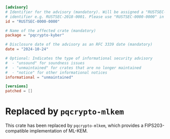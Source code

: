 ```toml
[advisory]
# Identifier for the advisory (mandatory). Will be assigned a "RUSTSEC-YYYY-NNNN"
# identifier e.g. RUSTSEC-2018-0001. Please use "RUSTSEC-0000-0000" in PRs.
id = "RUSTSEC-0000-0000"

# Name of the affected crate (mandatory)
package = "pqcrypto-kyber"

# Disclosure date of the advisory as an RFC 3339 date (mandatory)
date = "2024-10-24"

# Optional: Indicates the type of informational security advisory
#  - "unsound" for soundness issues
#  - "unmaintained" for crates that are no longer maintained
#  - "notice" for other informational notices
informational = "unmaintained"

[versions]
patched = []
```

# Replaced by `pqcrypto-mlkem`

This crate has been replaced by `pqcrypto-mlkem`, which provides a
FIPS203-compatible implementation of ML-KEM.
